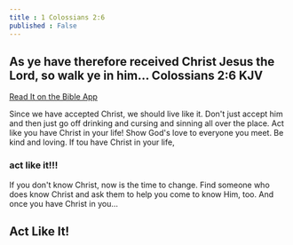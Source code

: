 ```yaml
---
title : 1 Colossians 2:6
published : False
---
```

<h2>As ye have therefore received Christ Jesus the Lord, so walk ye in him...
Colossians 2:6 KJV</h2>
<a href = "https://bible.com/bible/1/col.2.6.KJV">Read It on the Bible App </a>
<p>Since we have accepted Christ, we should live like it. Don't just accept him and then just go off drinking and cursing and sinning all over the place. Act like you have Christ in your life! Show God's love to everyone you meet. Be kind and loving. If tou have Christ in your life, <h3>act like it!!!</h3></p>
<p>If you don't know Christ, now is the time to change. Find someone who does know Christ and ask them to help you come to know Him, too. And once you have Christ in you...</p>
<p><h2>Act Like It!</h2></p>
